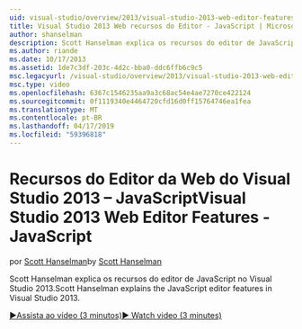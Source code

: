 ```yaml
---
uid: visual-studio/overview/2013/visual-studio-2013-web-editor-features-javascript
title: Visual Studio 2013 Web recursos do Editor - JavaScript | Microsoft Docs
author: shanselman
description: Scott Hanselman explica os recursos do editor de JavaScript no Visual Studio 2013.
ms.author: riande
ms.date: 10/17/2013
ms.assetid: 1de7c3df-203c-4d2c-bba0-ddc6ffb6c9c5
msc.legacyurl: /visual-studio/overview/2013/visual-studio-2013-web-editor-features-javascript
msc.type: video
ms.openlocfilehash: 6367c1546235aa9a3c68ac54e4ae7270ce422124
ms.sourcegitcommit: 0f1119340e4464720cfd16d0ff15764746ea1fea
ms.translationtype: MT
ms.contentlocale: pt-BR
ms.lasthandoff: 04/17/2019
ms.locfileid: "59396818"
---
```

# <a name="visual-studio-2013-web-editor-features---javascript"></a><span data-ttu-id="60d8d-103">Recursos do Editor da Web do Visual Studio 2013 – JavaScript</span><span class="sxs-lookup"><span data-stu-id="60d8d-103">Visual Studio 2013 Web Editor Features - JavaScript</span></span>

<span data-ttu-id="60d8d-104">por [Scott Hanselman](https://github.com/shanselman)</span><span class="sxs-lookup"><span data-stu-id="60d8d-104">by [Scott Hanselman](https://github.com/shanselman)</span></span>

<span data-ttu-id="60d8d-105">Scott Hanselman explica os recursos do editor de JavaScript no Visual Studio 2013.</span><span class="sxs-lookup"><span data-stu-id="60d8d-105">Scott Hanselman explains the JavaScript editor features in Visual Studio 2013.</span></span>

[<span data-ttu-id="60d8d-106">&#9654;Assista ao vídeo (3 minutos)</span><span class="sxs-lookup"><span data-stu-id="60d8d-106">&#9654; Watch video (3 minutes)</span></span>](https://channel9.msdn.com/Blogs/ASP-NET-Site-Videos/visual-studio-2013-web-editor-features-javascript)
